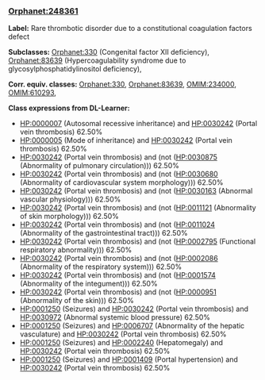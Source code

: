 
### [Orphanet:248361](http://www.orpha.net/ORDO/Orphanet_248361)
**Label:** Rare thrombotic disorder due to a constitutional coagulation factors defect

**Subclasses:** [Orphanet:330](http://www.orpha.net/ORDO/Orphanet_330) (Congenital factor XII deficiency), [Orphanet:83639](http://www.orpha.net/ORDO/Orphanet_83639) (Hypercoagulability syndrome due to glycosylphosphatidylinositol deficiency), 

**Corr. equiv. classes:** [Orphanet:330](http://www.orpha.net/ORDO/Orphanet_330), [Orphanet:83639](http://www.orpha.net/ORDO/Orphanet_83639), [OMIM:234000](http://purl.obolibrary.org/obo/OMIM_234000), [OMIM:610293](http://purl.obolibrary.org/obo/OMIM_610293), 

**Class expressions from DL-Learner:**

- [HP:0000007](http://purl.obolibrary.org/obo/HP_0000007) (Autosomal recessive inheritance) and [HP:0030242](http://purl.obolibrary.org/obo/HP_0030242) (Portal vein thrombosis) 62.50%
- [HP:0000005](http://purl.obolibrary.org/obo/HP_0000005) (Mode of inheritance) and [HP:0030242](http://purl.obolibrary.org/obo/HP_0030242) (Portal vein thrombosis) 62.50%
- [HP:0030242](http://purl.obolibrary.org/obo/HP_0030242) (Portal vein thrombosis) and (not ([HP:0030875](http://purl.obolibrary.org/obo/HP_0030875) (Abnormality of pulmonary circulation))) 62.50%
- [HP:0030242](http://purl.obolibrary.org/obo/HP_0030242) (Portal vein thrombosis) and (not ([HP:0030680](http://purl.obolibrary.org/obo/HP_0030680) (Abnormality of cardiovascular system morphology))) 62.50%
- [HP:0030242](http://purl.obolibrary.org/obo/HP_0030242) (Portal vein thrombosis) and (not ([HP:0030163](http://purl.obolibrary.org/obo/HP_0030163) (Abnormal vascular physiology))) 62.50%
- [HP:0030242](http://purl.obolibrary.org/obo/HP_0030242) (Portal vein thrombosis) and (not ([HP:0011121](http://purl.obolibrary.org/obo/HP_0011121) (Abnormality of skin morphology))) 62.50%
- [HP:0030242](http://purl.obolibrary.org/obo/HP_0030242) (Portal vein thrombosis) and (not ([HP:0011024](http://purl.obolibrary.org/obo/HP_0011024) (Abnormality of the gastrointestinal tract))) 62.50%
- [HP:0030242](http://purl.obolibrary.org/obo/HP_0030242) (Portal vein thrombosis) and (not ([HP:0002795](http://purl.obolibrary.org/obo/HP_0002795) (Functional respiratory abnormality))) 62.50%
- [HP:0030242](http://purl.obolibrary.org/obo/HP_0030242) (Portal vein thrombosis) and (not ([HP:0002086](http://purl.obolibrary.org/obo/HP_0002086) (Abnormality of the respiratory system))) 62.50%
- [HP:0030242](http://purl.obolibrary.org/obo/HP_0030242) (Portal vein thrombosis) and (not ([HP:0001574](http://purl.obolibrary.org/obo/HP_0001574) (Abnormality of the integument))) 62.50%
- [HP:0030242](http://purl.obolibrary.org/obo/HP_0030242) (Portal vein thrombosis) and (not ([HP:0000951](http://purl.obolibrary.org/obo/HP_0000951) (Abnormality of the skin))) 62.50%
- [HP:0001250](http://purl.obolibrary.org/obo/HP_0001250) (Seizures) and [HP:0030242](http://purl.obolibrary.org/obo/HP_0030242) (Portal vein thrombosis) and [HP:0030972](http://purl.obolibrary.org/obo/HP_0030972) (Abnormal systemic blood pressure) 62.50%
- [HP:0001250](http://purl.obolibrary.org/obo/HP_0001250) (Seizures) and [HP:0006707](http://purl.obolibrary.org/obo/HP_0006707) (Abnormality of the hepatic vasculature) and [HP:0030242](http://purl.obolibrary.org/obo/HP_0030242) (Portal vein thrombosis) 62.50%
- [HP:0001250](http://purl.obolibrary.org/obo/HP_0001250) (Seizures) and [HP:0002240](http://purl.obolibrary.org/obo/HP_0002240) (Hepatomegaly) and [HP:0030242](http://purl.obolibrary.org/obo/HP_0030242) (Portal vein thrombosis) 62.50%
- [HP:0001250](http://purl.obolibrary.org/obo/HP_0001250) (Seizures) and [HP:0001409](http://purl.obolibrary.org/obo/HP_0001409) (Portal hypertension) and [HP:0030242](http://purl.obolibrary.org/obo/HP_0030242) (Portal vein thrombosis) 62.50%


